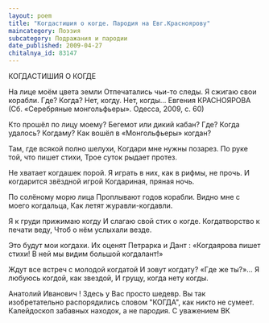 ```yaml
---
layout: poem
title: "Когдастишия о когде. Пародия на Евг.Красноярову"
maincategory: Поэзия
subcategory: Подражания и пародии
date_published: 2009-04-27
chitalnya_id: 83147
---
```




КОГДАСТИШИЯ О КОГДЕ

На лице моём цвета земли
Отпечатались чьи-то следы.
Я сжигаю свои корабли.
Где? Когда? Нет, когду. Нет, когды…
Евгения КРАСНОЯРОВА
(Сб. «Серебряные монгольфьеры». 
Одесса, 2009, с. 60)

Кто прошёл по лицу моему?
Бегемот или дикий кабан?
Где? Когда удалось? Когдаму?
Как вошёл в «Монгольфьеры» когдан?

Там, где всякой полно шелухи,
Когдари мне нужны позарез.
По руке той, что пишет стихи,
Трое суток рыдает протез.

Не хватает когдашек порой.
Я играть в них, как в рифмы, не прочь.
И когдарится звёздной игрой
Когдариная, пряная ночь.

По солёному морю лица
Проплывают годов корабли.
Видно мне с моего когдальца,
Как летят журавли-когдавли.

Я к груди прижимаю когду
И слагаю свой стих о когде.
Когдатворство к печати веду,
Чтоб о нём услыхали везде.

Это будут мои когдахи.
Их оценят Петрарка и Дант :
«Когдаярова пишет стихи!
В ней мы видим большой когдалант!»

Ждут все встреч с молодой когдатой
И зовут когдату? «Где же ты?»…
Я любуюсь когдой, как звездой,
И грущу, когда нету когды.

Анатолий Иванович !
Здесь у Вас просто шедевр. Вы так изобретательно распорядились словом "КОГДА", 
как никто не сумеет. Калейдоскоп забавных находок, а не пародия.
С уважением ВК






